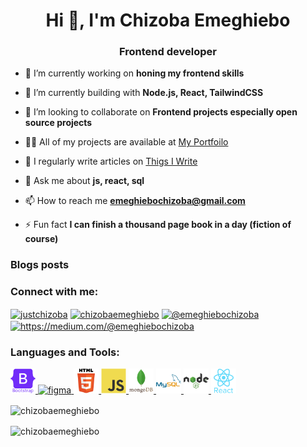 <h1 align="center">Hi 👋, I'm Chizoba Emeghiebo</h1>
<h3 align="center">Frontend developer</h3>

- 🔭 I’m currently working on **honing my frontend skills**

- 🌱 I’m currently building with **Node.js, React, TailwindCSS**

- 👯 I’m looking to collaborate on **Frontend projects especially open source projects**

- 👨‍💻 All of my projects are available at [My Portfoilo](https://chyzobah@netlify.app)

- 📝 I regularly write articles on [Thigs I Write](https://medium.com/@emeghiebochizoba)

- 💬 Ask me about **js, react, sql**

- 📫 How to reach me **emeghiebochizoba@gmail.com**

- ⚡ Fun fact **I can finish a thousand page book in a day (fiction of course)**

### Blogs posts
<!-- BLOG-POST-LIST:START -->
<!-- BLOG-POST-LIST:END -->

<h3 align="left">Connect with me:</h3>
<p align="left">
<a href="https://twitter.com/justchizoba" target="blank"><img align="center" src="https://raw.githubusercontent.com/rahuldkjain/github-profile-readme-generator/master/src/images/icons/Social/twitter.svg" alt="justchizoba" height="30" width="40" /></a>
<a href="https://linkedin.com/in/chizobaemeghiebo" target="blank"><img align="center" src="https://raw.githubusercontent.com/rahuldkjain/github-profile-readme-generator/master/src/images/icons/Social/linked-in-alt.svg" alt="chizobaemeghiebo" height="30" width="40" /></a>
<a href="https://medium.com/@emeghiebochizoba" target="blank"><img align="center" src="https://raw.githubusercontent.com/rahuldkjain/github-profile-readme-generator/master/src/images/icons/Social/medium.svg" alt="@emeghiebochizoba" height="30" width="40" /></a>
<a href="/https://medium.com/@emeghiebochizoba" target="blank"><img align="center" src="https://raw.githubusercontent.com/rahuldkjain/github-profile-readme-generator/master/src/images/icons/Social/rss.svg" alt="https://medium.com/@emeghiebochizoba" height="30" width="40" /></a>
</p>

<h3 align="left">Languages and Tools:</h3>
<p align="left"> <a href="https://getbootstrap.com" target="_blank" rel="noreferrer"> <img src="https://raw.githubusercontent.com/devicons/devicon/master/icons/bootstrap/bootstrap-plain-wordmark.svg" alt="bootstrap" width="40" height="40"/> </a> <a href="https://www.figma.com/" target="_blank" rel="noreferrer"> <img src="https://www.vectorlogo.zone/logos/figma/figma-icon.svg" alt="figma" width="40" height="40"/> </a> <a href="https://www.w3.org/html/" target="_blank" rel="noreferrer"> <img src="https://raw.githubusercontent.com/devicons/devicon/master/icons/html5/html5-original-wordmark.svg" alt="html5" width="40" height="40"/> </a> <a href="https://developer.mozilla.org/en-US/docs/Web/JavaScript" target="_blank" rel="noreferrer"> <img src="https://raw.githubusercontent.com/devicons/devicon/master/icons/javascript/javascript-original.svg" alt="javascript" width="40" height="40"/> </a> <a href="https://www.mongodb.com/" target="_blank" rel="noreferrer"> <img src="https://raw.githubusercontent.com/devicons/devicon/master/icons/mongodb/mongodb-original-wordmark.svg" alt="mongodb" width="40" height="40"/> </a> <a href="https://www.mysql.com/" target="_blank" rel="noreferrer"> <img src="https://raw.githubusercontent.com/devicons/devicon/master/icons/mysql/mysql-original-wordmark.svg" alt="mysql" width="40" height="40"/> </a> <a href="https://nodejs.org" target="_blank" rel="noreferrer"> <img src="https://raw.githubusercontent.com/devicons/devicon/master/icons/nodejs/nodejs-original-wordmark.svg" alt="nodejs" width="40" height="40"/> </a> <a href="https://reactjs.org/" target="_blank" rel="noreferrer"> <img src="https://raw.githubusercontent.com/devicons/devicon/master/icons/react/react-original-wordmark.svg" alt="react" width="40" height="40"/> </a> </p>

<p><img align="center" src="https://github-readme-stats.vercel.app/api/top-langs?username=chizobaemeghiebo&show_icons=true&locale=en&layout=compact" alt="chizobaemeghiebo" /></p>

<p><img align="center" src="https://github-readme-streak-stats.herokuapp.com/?user=chizobaemeghiebo&" alt="chizobaemeghiebo" /></p>
